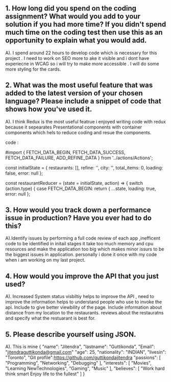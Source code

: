 ## 1.	How long did you spend on the coding assignment? What would you add to your solution if you had more time? If you didn't spend much time on the coding test then use this as an opportunity to explain what you would add.

A). I spend around 22 hours to develop code which is necessary for this project . I need to work on SEO more to ake it visible and i dont have experiecne in WCAG so i will try to make more accessible . I will do some more styling for the cards.

## 2.	What was the most useful feature that was added to the latest version of your chosen language? Please include a snippet of code that shows how you've used it.

A). I think Redux is the most useful featrue i enjoyed writing code with redux because it sepearates Presentational components with container components which hels to reduce coding and resue the components.



code :


#import {
    FETCH_DATA_BEGIN,
    FETCH_DATA_SUCCESS,
    FETCH_DATA_FAILURE,
    ADD_REFINE_DATA
  } from '../actions/Actions';
  
  const initialState = {
    restaurants: [],
    refine: '',
    city: '',
    total_items: 0,
    loading: false,
    error: null
  };
  
  const restaurantReducer = (state = initialState, action) => {
    switch (action.type) {
       case FETCH_DATA_BEGIN:
        return {
          ...state,
          loading: true,
          error: null
        };
  
    
## 3.	How would you track down a performance issue in production? Have you ever had to do this?

A).Identify issues by performing a full code review of each app ,inefficent code to be identified in initail stages it take too much memory and cpu resources and make the application too big which makes minor issurs to be the biggest issues in application. personally i done it once  with my code when i am working on my last project.



## 4.	How would you improve the API that you just used?

A). Increased System status visbiltiy helps to improve the API , need to improve the information helps to understand people who use to invoke the api.
Include to give better viewbility of the page. Include information about distance from my location to the restaurants. reviews about the restauratns and specify what the restuarant is best for.

## 5.	Please describe yourself using JSON.

A). This is mine 
{
  "name": "Jitendra",
  "lastname": "Guttikonda",
  "Email": "jitendraguttikonda@gmail.com"
  "age": 25,
  "nationality": "INDIAN",
  "livesin": "Toronto",
  "Git profile":https://github.com/guttikondajitendra
  "passions": [
    "Programming",
    "Networking",
    "Debugging"
  ],
  "interests": [
    "Movies",
    "Learning NewTechnologies",
    "Gaming",
    "Music"
  ],
  "believes": [
    "Work hard think smart Enjoy life to the fullest"
  ]
}


